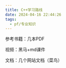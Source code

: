```yaml
---
title: C++学习路线
date: 2024-04-16 22:44:26
tags:
  - pf/专业知识
---
```


参考书籍：几本PDF

视频：黑马+md课件

文档：几个网站文档（菜鸟）
